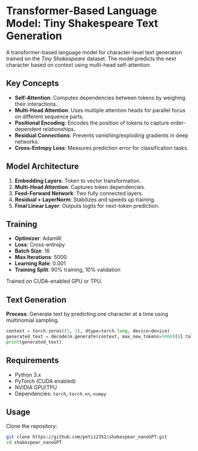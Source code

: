 # Transformer-Based Language Model: Tiny Shakespeare Text Generation

A transformer-based language model for character-level text generation trained on the *Tiny Shakespeare* dataset. The model predicts the next character based on context using multi-head self-attention.

## Key Concepts

- **Self-Attention**: Computes dependencies between tokens by weighing their interactions.
- **Multi-Head Attention**: Uses multiple attention heads for parallel focus on different sequence parts.
- **Positional Encoding**: Encodes the position of tokens to capture order-dependent relationships.
- **Residual Connections**: Prevents vanishing/exploding gradients in deep networks.
- **Cross-Entropy Loss**: Measures prediction error for classification tasks.

## Model Architecture

1. **Embedding Layers**: Token to vector transformation.
2. **Multi-Head Attention**: Captures token dependencies.
3. **Feed-Forward Network**: Two fully connected layers.
4. **Residual + LayerNorm**: Stabilizes and speeds up training.
5. **Final Linear Layer**: Outputs logits for next-token prediction.

## Training

- **Optimizer**: AdamW
- **Loss**: Cross-entropy
- **Batch Size**: 16
- **Max Iterations**: 5000
- **Learning Rate**: 0.001
- **Training Split**: 90\% training, 10\% validation

Trained on CUDA-enabled GPU or TPU.

## Text Generation

**Process**: Generate text by predicting one character at a time using multinomial sampling.
```python
context = torch.zeros((1, 1), dtype=torch.long, device=device)
generated_text = decode(m.generate(context, max_new_tokens=5000)[0].tolist())
print(generated_text)
```

## Requirements

- Python 3.x
- PyTorch (CUDA enabled)
- NVIDIA GPU/TPU
- Dependencies: `torch`, `torch.nn`, `numpy`

## Usage
Clone the repository:
   ```bash
   git clone https://github.com/peti12352/shakespear_nanoGPT.git
   cd shakespear_nanoGPT


